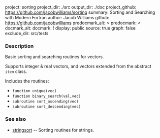 project: sorting
project_dir: ./src
output_dir: ./doc
project_github: https://github.com/jacobwilliams/sorting
summary: Sorting and Searching with Modern Fortran
author: Jacob Williams
github: https://github.com/jacobwilliams
predocmark_alt: >
predocmark: <
docmark_alt:
docmark: !
display: public
source: true
graph: false
exclude_dir: src/tests

### Description

Basic sorting and searching routines for vectors.

Supports integer & real vectors, and vectors extended from the abstract `item` class.

Includes the routines:

 * `function unique(vec)`
 * `function binary_search(val,vec)`
 * `subroutine sort_ascending(vec)`
 * `subroutine sort_descending(vec)`

### See also

 * [stringsort](https://github.com/jacobwilliams/stringsort) -- Sorting routines for strings.
